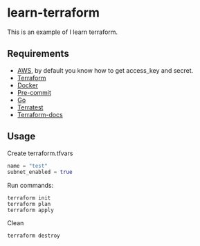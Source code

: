 # learn-terraform

This is an example of I learn terraform.

## Requirements

- [AWS](https://aws.amazon.com/), by default you know how to get access_key and secret.
- [Terraform](https://www.terraform.io/)
- [Docker](https://www.docker.com/)
- [Pre-commit](https://pre-commit.com/)
- [Go](https://go.dev/)
- [Terratest](https://terratest.gruntwork.io/)
- [Terraform-docs](https://terraform-docs.io/)

## Usage

Create terraform.tfvars

```terraform
name = "test"
subnet_enabled = true
```

Run commands:

```shell
terraform init
terraform plan
terraform apply
```

Clean

```shell
terraform destroy
```
